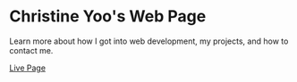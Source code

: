 # Christine Yoo's Web Page
Learn more about how I got into web development, my projects, and how to contact me.

[Live Page](https://christineyoo.github.io/my-page/)
